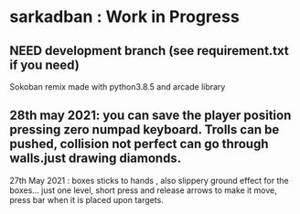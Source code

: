 # sarkadban : Work in Progress
NEED development branch (see requirement.txt if you need)
-----

Sokoban remix made with python3.8.5 and arcade library

28th may 2021: you can save the player position pressing zero numpad keyboard. Trolls can be pushed, collision not perfect can go through walls.just drawing  diamonds.
------------------------
27th May 2021 : boxes sticks to hands , also slippery ground effect for the boxes... 
just one level, short press and release arrows to make it move, press bar when it is placed upon targets.

